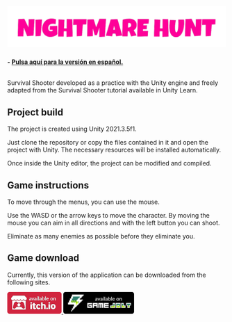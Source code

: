 <h1 align="center">
  <img src="Resources/Banner.png" alt="Nightmare Hunt" width="600">
</h1>

**- [Pulsa aquí para la versión en español.](README.md)**
<br>
<br>

Survival Shooter developed as a practice with the Unity engine and freely adapted from the Survival Shooter tutorial available in Unity Learn.

## Project build

The project is created using Unity 2021.3.5f1.

Just clone the repository or copy the files contained in it and open the project with Unity. The necessary resources will be installed automatically.

Once inside the Unity editor, the project can be modified and compiled.

## Game instructions

To move through the menus, you can use the mouse.

Use the WASD or the arrow keys to move the character. By moving the mouse you can aim in all directions and with the left button you can shoot.

Eliminate as many enemies as possible before they eliminate you.

## Game download

Currently, this version of the application can be downloaded from the following sites.

<a href="https://sergiomejias.itch.io/nightmare-hunt"><img src="Resources/B_Itch.png" height="50">
<a href="https://gamejolt.com/games/nightmare-hunt/739220"><img src="Resources/B_GameJolt.png" height="50">